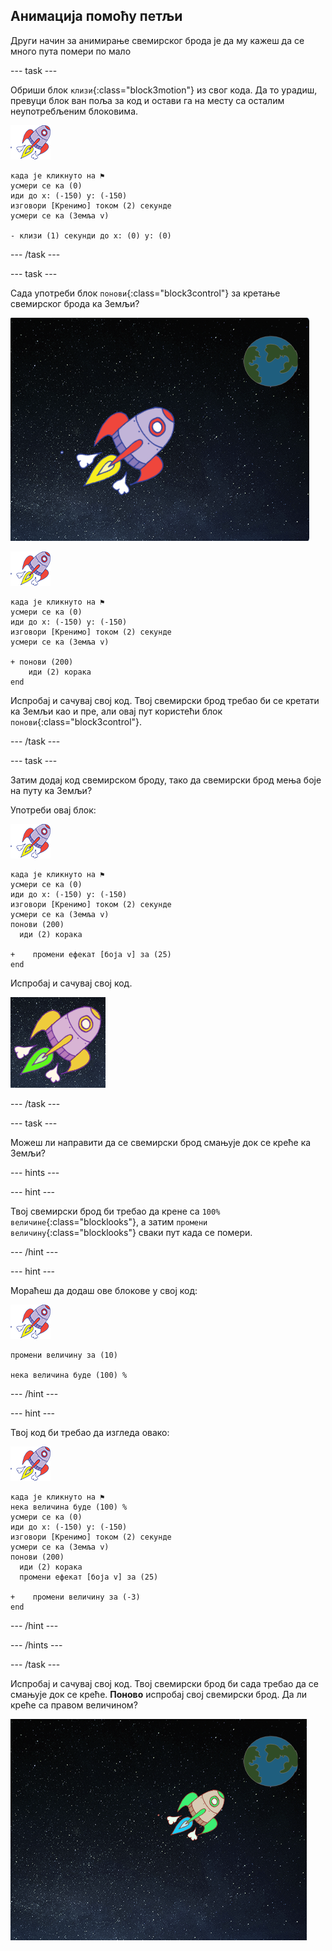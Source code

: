 ## Анимација помоћу петљи

Други начин за анимирање свемирског брода је да му кажеш да се много пута помери по мало

\--- task \---

Обриши блок `клизи`{:class="block3motion"} из свог кода. Да то урадиш, превуци блок ван поља за код и остави га на месту са осталим неупотребљеним блоковима.

![Лик свемирског брода](images/sprite-spaceship.png)

```blocks3
када је кликнуто на ⚑
усмери се ка (0)
иди до x: (-150) y: (-150)
изговори [Кренимо] током (2) секунде
усмери се ка (Земља v)

- клизи (1) секунди до x: (0) y: (0)
```

\--- /task \---

\--- task \---

Сада употреби блок `понови`{:class="block3control"} за кретање свемирског брода ка Земљи?

![Тестирање анимације свемирског брода](images/space-animate-stage.png)

![Лик свемирског брода](images/sprite-spaceship.png)

```blocks3
када је кликнуто на ⚑
усмери се ка (0)
иди до x: (-150) y: (-150)
изговори [Кренимо] током (2) секунде
усмери се ка (Земља v)

+ понови (200) 
    иди (2) корака
end
```

Испробај и сачувај свој код. Твој свемирски брод требао би се кретати ка Земљи као и пре, али овај пут користећи блок `понови`{:class="block3control"}.

\--- /task \---

\--- task \---

Затим додај код свемирском броду, тако да свемирски брод мења боје на путу ка Земљи?

Употреби овај блок:

![Лик свемирског брода](images/sprite-spaceship.png)

```blocks3
када је кликнуто на ⚑
усмери се ка (0)
иди до x: (-150) y: (-150)
изговори [Кренимо] током (2) секунде
усмери се ка (Земља v)
понови (200) 
  иди (2) корака

+    промени ефекат [боја v] за (25)
end
```

Испробај и сачувај свој код.

![Тестирање свемирског брода који мења боју](images/space-colour-test.png)

\--- /task \---

\--- task \---

Можеш ли направити да се свемирски брод смањује док се креће ка Земљи?

\--- hints \---

\--- hint \---

Твој свемирски брод би требао да крене са `100% величине`{:class="blocklooks"}, а затим `промени величину`{:class="blocklooks"} сваки пут када се помери.

\--- /hint \---

\--- hint \---

Мораћеш да додаш ове блокове у свој код:

![Лик свемирског брода](images/sprite-spaceship.png)

```blocks3
промени величину за (10)

нека величина буде (100) %
```

\--- /hint \---

\--- hint \---

Твој код би требао да изгледа овако:

![Лик свемирског брода](images/sprite-spaceship.png)

```blocks3
када је кликнуто на ⚑
нека величина буде (100) %
усмери се ка (0)
иди до x: (-150) y: (-150)
изговори [Кренимо] током (2) секунде
усмери се ка (Земља v)
понови (200) 
  иди (2) корака
  промени ефекат [боја v] за (25)

+    промени величину за (-3)
end
```

\--- /hint \---

\--- /hints \---

\--- /task \---

Испробај и сачувај свој код. Твој свемирски брод би сада требао да се смањује док се креће. **Поново** испробај свој свемирски брод. Да ли креће са правом величином?

![Тестирање свемирског брода који се смањује](images/space-size-test.png)